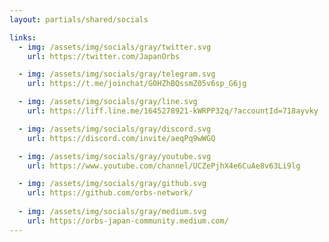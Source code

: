 ```yaml
---
layout: partials/shared/socials

links:
  - img: /assets/img/socials/gray/twitter.svg
    url: https://twitter.com/JapanOrbs

  - img: /assets/img/socials/gray/telegram.svg
    url: https://t.me/joinchat/G0HZhBQssmZ05v6sp_G6jg

  - img: /assets/img/socials/gray/line.svg
    url: https://liff.line.me/1645278921-kWRPP32q/?accountId=718ayvky

  - img: /assets/img/socials/gray/discord.svg
    url: https://discord.com/invite/aeqPq9wWGQ

  - img: /assets/img/socials/gray/youtube.svg
    url: https://www.youtube.com/channel/UCZePjhX4e6CuAe8v63Li9lg

  - img: /assets/img/socials/gray/github.svg
    url: https://github.com/orbs-network/
  
  - img: /assets/img/socials/gray/medium.svg
    url: https://orbs-japan-community.medium.com/
---
```

